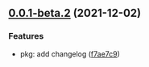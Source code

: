 ## [0.0.1-beta.2](https://github.com/sishenhei7/blog-monorepo/compare/layout-vue3@0.0.1-beta.2...layout-vue3@0.0.1-beta.2) (2021-12-02)


### Features

* pkg: add changelog ([f7ae7c9](https://github.com/sishenhei7/blog-monorepo/commit/f7ae7c92f3060463547150ff10dcd1cfaeb22af7))



